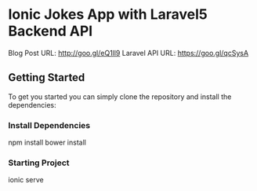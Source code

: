 ﻿# Ionic Jokes App with Laravel5 Backend API 

Blog Post URL: http://goo.gl/eQ1ll9
Laravel API URL: https://goo.gl/qcSysA

## Getting Started

To get you started you can simply clone the repository and install the dependencies:


### Install Dependencies

npm install 
bower install

### Starting Project
ionic serve